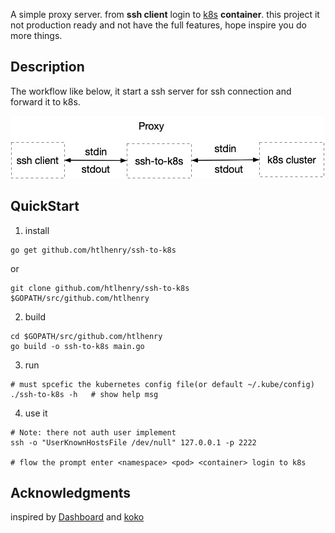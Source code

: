 A simple proxy server. from **ssh client** login to [k8s](https://kubernetes.io/) **container**.
this project it not production ready and not have the full features, hope inspire you do more things.

## Description

The workflow like below, it start a ssh server for ssh connection and forward it to k8s.

![workflow](ssh-to-k8s.jpg "workflow")

## QuickStart

1. install
```shell script
go get github.com/htlhenry/ssh-to-k8s
```
or
```shell script
git clone github.com/htlhenry/ssh-to-k8s $GOPATH/src/github.com/htlhenry
```

2. build
```shell script
cd $GOPATH/src/github.com/htlhenry
go build -o ssh-to-k8s main.go
```

3. run
```shell script
# must spcefic the kubernetes config file(or default ~/.kube/config)
./ssh-to-k8s -h   # show help msg
```

4. use it

```shell script
# Note: there not auth user implement
ssh -o "UserKnownHostsFile /dev/null" 127.0.0.1 -p 2222

# flow the prompt enter <namespace> <pod> <container> login to k8s
```

## Acknowledgments
inspired by [Dashboard](https://github.com/kubernetes/dashboard) and [koko](https://github.com/jumpserver/koko)